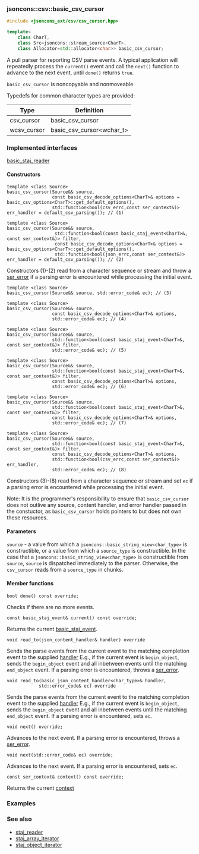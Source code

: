 ### jsoncons::csv::basic_csv_cursor

```c++
#include <jsoncons_ext/csv/csv_cursor.hpp>

template<
    class CharT,
    class Src=jsoncons::stream_source<CharT>,
    class Allocator=std::allocator<char>> basic_csv_cursor;
```

A pull parser for reporting CSV parse events. A typical application will 
repeatedly process the `current()` event and call the `next()`
function to advance to the next event, until `done()` returns `true`.

`basic_csv_cursor` is noncopyable and nonmoveable.

Typedefs for common character types are provided:

Type                |Definition
--------------------|------------------------------
csv_cursor     |basic_csv_cursor<char>
wcsv_cursor    |basic_csv_cursor<wchar_t>

### Implemented interfaces

[basic_staj_reader](../staj_reader.md)

#### Constructors

    template <class Source>
    basic_csv_cursor(Source&& source, 
                     const basic_csv_decode_options<CharT>& options = basic_csv_options<CharT>::get_default_options(),
                     std::function<bool(csv_errc,const ser_context&)> err_handler = default_csv_parsing()); // (1)

    template <class Source>
    basic_csv_cursor(Source&& source, 
                      std::function<bool(const basic_staj_event<CharT>&, const ser_context&)> filter,
                      const basic_csv_decode_options<CharT>& options = basic_csv_options<CharT>::get_default_options(),
                      std::function<bool(json_errc,const ser_context&)> err_handler = default_csv_parsing()); // (2)

Constructors (1)-(2) read from a character sequence or stream and throw a 
[ser_error](../ser_error.md) if a parsing error is encountered while processing the initial event.

    template <class Source>
    basic_csv_cursor(Source&& source, std::error_code& ec); // (3)

    template <class Source>
    basic_csv_cursor(Source&& source, 
                     const basic_csv_decode_options<CharT>& options,
                     std::error_code& ec); // (4)

    template <class Source>
    basic_csv_cursor(Source&& source,
                     std::function<bool(const basic_staj_event<CharT>&, const ser_context&)> filter,
                     std::error_code& ec); // (5)

    template <class Source>
    basic_csv_cursor(Source&& source, 
                     std::function<bool(const basic_staj_event<CharT>&, const ser_context&)> filter,
                     const basic_csv_decode_options<CharT>& options,
                     std::error_code& ec); // (6)

    template <class Source>
    basic_csv_cursor(Source&& source, 
                     std::function<bool(const basic_staj_event<CharT>&, const ser_context&)> filter,
                     const basic_csv_decode_options<CharT>& options,
                     std::error_code& ec); // (7)

    template <class Source>
    basic_csv_cursor(Source&& source, 
                     std::function<bool(const basic_staj_event<CharT>&, const ser_context&)> filter,
                     const basic_csv_decode_options<CharT>& options,
                     std::function<bool(csv_errc,const ser_context&)> err_handler,
                     std::error_code& ec); // (8)

Constructors (3)-(8) read from a character sequence or stream and set `ec`
if a parsing error is encountered while processing the initial event.

Note: It is the programmer's responsibility to ensure that `basic_csv_cursor` does not outlive any source, 
content handler, and error handler passed in the constuctor, as `basic_csv_cursor` holds pointers to but does not own these resources.

#### Parameters

`source` - a value from which a `jsoncons::basic_string_view<char_type>` is constructible, 
or a value from which a `source_type` is constructible. In the case that a `jsoncons::basic_string_view<char_type>` is constructible
from `source`, `source` is dispatched immediately to the parser. Otherwise, the `csv_cursor` reads from a `source_type` in chunks. 

#### Member functions

    bool done() const override;
Checks if there are no more events.

    const basic_staj_event& current() const override;
Returns the current [basic_staj_event](../staj_event.md).

    void read_to(json_content_handler& handler) override
Sends the parse events from the current event to the
matching completion event to the supplied [handler](../basic_json_content_handler.md)
E.g., if the current event is `begin_object`, sends the `begin_object`
event and all inbetween events until the matching `end_object` event.
If a parsing error is encountered, throws a [ser_error](../ser_error.md).

    void read_to(basic_json_content_handler<char_type>& handler,
                std::error_code& ec) override
Sends the parse events from the current event to the
matching completion event to the supplied [handler](../basic_json_content_handler.md)
E.g., if the current event is `begin_object`, sends the `begin_object`
event and all inbetween events until the matching `end_object` event.
If a parsing error is encountered, sets `ec`.

    void next() override;
Advances to the next event. If a parsing error is encountered, throws a 
[ser_error](../ser_error.md).

    void next(std::error_code& ec) override;
Advances to the next event. If a parsing error is encountered, sets `ec`.

    const ser_context& context() const override;
Returns the current [context](../ser_context.md)

### Examples

### See also

- [staj_reader](../staj_reader.md) 
- [staj_array_iterator](../staj_array_iterator.md) 
- [staj_object_iterator](../staj_object_iterator.md)

